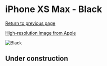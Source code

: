 # iPhone XS Max - Black

[Return to previous page](/iphone_x)

[High-resolution image from Apple](https://store.storeimages.cdn-apple.com/8756/as-images.apple.com/is/MRWT2?wid=4500&hei=4500&fmt=png)

<div style="width: 500px"><img src="/almost_uncompressed/MRWT2.webp" alt="Black"></div>

## Under construction
